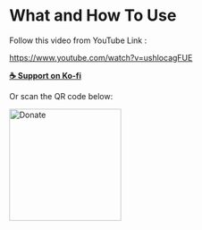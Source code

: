 What and How To Use
=====================

Follow this video from YouTube Link :

https://www.youtube.com/watch?v=ushlocagFUE


**[☕ Support on Ko-fi](https://ko-fi.com/rifkythecyber)**

Or scan the QR code below:

<img src="https://github.com/user-attachments/assets/a6529b25-06eb-4072-9077-6682aad0807a" alt="Donate" width="200">
